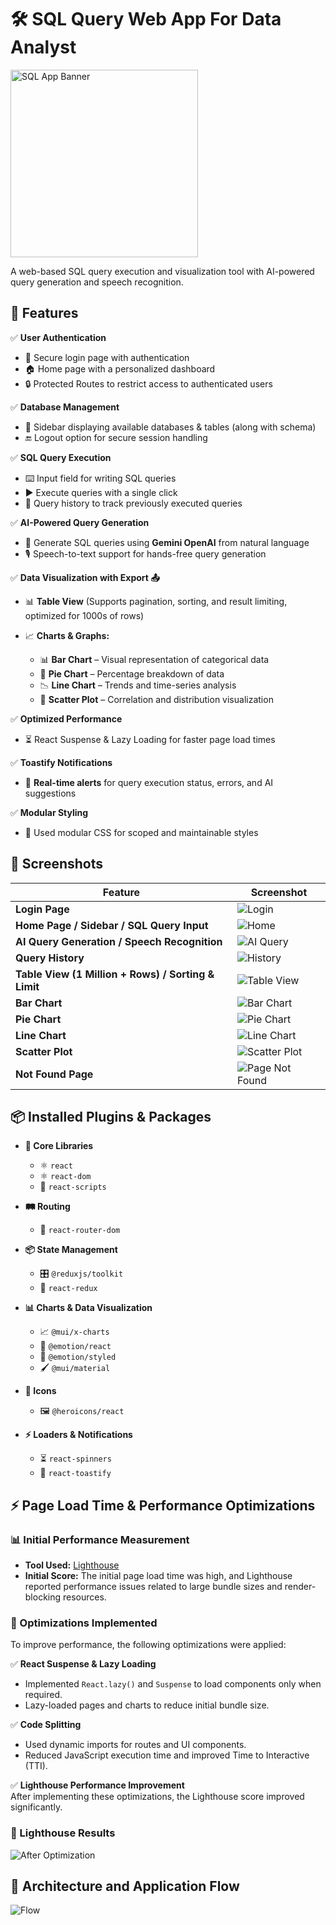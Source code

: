 # 🛠️ SQL Query Web App For Data Analyst

<img src="./public/images/banner.png" alt="SQL App Banner" height="300">

A web-based SQL query execution and visualization tool with AI-powered query generation and speech recognition.

## 🚀 Features

✅ **User Authentication**

- 🔐 Secure login page with authentication
- 🏠 Home page with a personalized dashboard
- 🔒 Protected Routes to restrict access to authenticated users

✅ **Database Management**

- 📂 Sidebar displaying available databases & tables (along with schema)
- 🔚 Logout option for secure session handling

✅ **SQL Query Execution**

- ⌨️ Input field for writing SQL queries
- ▶️ Execute queries with a single click
- 📜 Query history to track previously executed queries

✅ **AI-Powered Query Generation**

- 🤖 Generate SQL queries using **Gemini OpenAI** from natural language
- 🎙️ Speech-to-text support for hands-free query generation

✅ **Data Visualization with Export 📤**

- 📊 **Table View** (Supports pagination, sorting, and result limiting, optimized for 1000s of rows)
- 📈 **Charts & Graphs:**

  - 📊 **Bar Chart** – Visual representation of categorical data
  - 🥧 **Pie Chart** – Percentage breakdown of data
  - 📉 **Line Chart** – Trends and time-series analysis
  - 🎯 **Scatter Plot** – Correlation and distribution visualization

✅ **Optimized Performance**

- ⏳ React Suspense & Lazy Loading for faster page load times

✅ **Toastify Notifications**

- 🔔 **Real-time alerts** for query execution status, errors, and AI suggestions

✅ **Modular Styling**

- 🎨 Used modular CSS for scoped and maintainable styles

## 📸 Screenshots

| Feature                                             | Screenshot                                        |
| --------------------------------------------------- | ------------------------------------------------- |
| **Login Page**                                      | ![Login](./public/images/login.png)               |
| **Home Page / Sidebar / SQL Query Input**           | ![Home](./public/images/home.png)                 |
| **AI Query Generation / Speech Recognition**        | ![AI Query](./public/images/ai-query.png)         |
| **Query History**                                   | ![History](./public/images/history.png)           |
| **Table View (1 Million + Rows) / Sorting & Limit** | ![Table View](./public/images/table-view.png)     |
| **Bar Chart**                                       | ![Bar Chart](./public/images/bar-chart.png)       |
| **Pie Chart**                                       | ![Pie Chart](./public/images/pie-chart.png)       |
| **Line Chart**                                      | ![Line Chart](./public/images/line-chart.png)     |
| **Scatter Plot**                                    | ![Scatter Plot](./public/images/scatter-plot.png) |
| **Not Found Page**                                  | ![Page Not Found](./public/images/notFound.png)   |

## 📦 Installed Plugins & Packages

- **🚀 Core Libraries**

  - ⚛️ `react`
  - ⚛️ `react-dom`
  - 📜 `react-scripts`

- **🛤️ Routing**

  - 🧭 `react-router-dom`

- **📦 State Management**

  - 🎛️ `@reduxjs/toolkit`
  - 🔗 `react-redux`

- **📊 Charts & Data Visualization**

  - 📈 `@mui/x-charts`
  - 🎨 `@emotion/react`
  - 🎨 `@emotion/styled`
  - 🖌️ `@mui/material`

- **🔣 Icons**

  - 🖼️ `@heroicons/react`

- **⚡ Loaders & Notifications**
  - ⏳ `react-spinners`
  - 🔔 `react-toastify`

## ⚡ Page Load Time & Performance Optimizations

### 📊 Initial Performance Measurement

- **Tool Used:** [Lighthouse](https://developer.chrome.com/docs/lighthouse/overview/)
- **Initial Score:** The initial page load time was high, and Lighthouse reported performance issues related to large bundle sizes and render-blocking resources.

### 🚀 Optimizations Implemented

To improve performance, the following optimizations were applied:

✅ **React Suspense & Lazy Loading**

- Implemented `React.lazy()` and `Suspense` to load components only when required.
- Lazy-loaded pages and charts to reduce initial bundle size.

✅ **Code Splitting**

- Used dynamic imports for routes and UI components.
- Reduced JavaScript execution time and improved Time to Interactive (TTI).

✅ **Lighthouse Performance Improvement**  
After implementing these optimizations, the Lighthouse score improved significantly.

### 📸 Lighthouse Results

![After Optimization](./public/images/afterOptimization.png)

## 📝 Architecture and Application Flow

![Flow](./public/images/flow.png)
